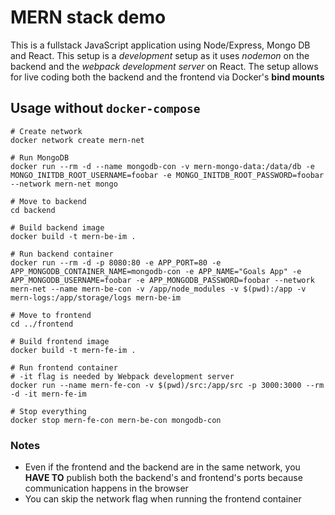 # MERN stack demo

This is a fullstack JavaScript application using Node/Express, Mongo DB and React. This setup is a *development* setup as it uses *nodemon* on the backend and the *webpack development server* on React. The setup allows for live coding both the backend and the frontend via Docker's **bind mounts**

## Usage without `docker-compose`

```
# Create network
docker network create mern-net

# Run MongoDB
docker run --rm -d --name mongodb-con -v mern-mongo-data:/data/db -e MONGO_INITDB_ROOT_USERNAME=foobar -e MONGO_INITDB_ROOT_PASSWORD=foobar --network mern-net mongo

# Move to backend
cd backend

# Build backend image
docker build -t mern-be-im .

# Run backend container
docker run --rm -d -p 8080:80 -e APP_PORT=80 -e APP_MONGODB_CONTAINER_NAME=mongodb-con -e APP_NAME="Goals App" -e APP_MONGODB_USERNAME=foobar -e APP_MONGODB_PASSWORD=foobar --network mern-net --name mern-be-con -v /app/node_modules -v $(pwd):/app -v mern-logs:/app/storage/logs mern-be-im

# Move to frontend
cd ../frontend

# Build frontend image
docker build -t mern-fe-im .

# Run frontend container
# -it flag is needed by Webpack development server
docker run --name mern-fe-con -v $(pwd)/src:/app/src -p 3000:3000 --rm -d -it mern-fe-im

# Stop everything
docker stop mern-fe-con mern-be-con mongodb-con
```

### Notes

- Even if the frontend and the backend are in the same network, you **HAVE TO** publish both the backend's and frontend's ports because communication happens in the browser
- You can skip the network flag when running the frontend container
